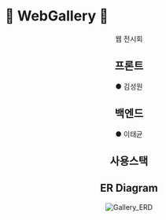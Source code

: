 
# :milky_way: WebGallery :milky_way:
<div align=center>
웹 전시회

## 프론트
● 김성원

## 백엔드
● 이태균

## 사용스택

## ER Diagram
![Gallery_ERD](https://user-images.githubusercontent.com/84495814/137445903-7a43750e-bcb4-44d9-9bcb-b30aa0a8b046.png)


